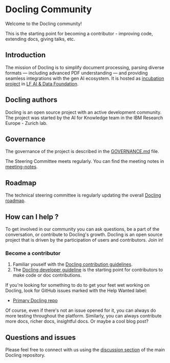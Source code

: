 # Docling Community

Welcome to the Docling community!

This is the starting point for becoming a contributor - improving code, extending docs, giving talks, etc.

## Introduction

The mission of Docling is to simplify document processing, parsing diverse formats — including advanced PDF understanding — and providing seamless integrations with the gen AI ecosystem.
It is hosted as [incubation project](https://lfaidata.foundation/projects/) in [LF AI & Data Foundation](https://lfaidata.foundation/).

## Docling authors
Docling is an open source project with an active development community. The project was started
by the AI for Knowledge team in the IBM Research Europe - Zurich lab.

## Governance

The governance of the project is described in the [GOVERNANCE.md](./GOVERNANCE.md) file.

The Steering Committee meets regularly. You can find the meeting notes in [meeting-notes](./steering-commitee/meeting-notes/).

## Roadmap

The technical steering committee is regularly updating the overall [Docling roadmap](./docs/roadmap.md).

## How can I help ?

To get involved in our community you can ask questions, be a part of the conversation, or contribute to Docling's growth.
Docling is an open source project that is driven by the participation of users and contributors. Join in!

### Become a contributor

1. Familiar youself with the [Docling contribution guidelines](CONTRIBUTING.md).
2. The [Docling developer guideline](https://github.com/DS4SD/docling/blob/main/CONTRIBUTING.md#developing) is the starting point for contributors to make code or doc contributions.

If you're looking for something to do to get your feet wet working on Docling, look for GitHub issues
marked with the Help Wanted label:

- [Primary Docling repo](https://github.com/DS4SD/docling/issues?q=is%3Aissue%20state%3Aopen%20)

Of course, even if there's not an issue opened for it, you can always do more
testing throughout the platform. Similarly, you can always contribute more docs, richer docs,
insightful docs. Or maybe a cool blog post?

## Questions and issues

Please feel free to connect with us using the [discussion section](https://github.com/DS4SD/docling/discussions) of the main Docling repository.
